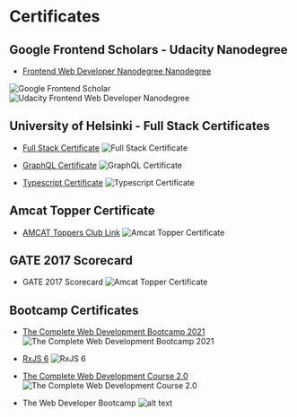 # Certificates

## Google Frontend Scholars - Udacity Nanodegree

- [Frontend Web Developer Nanodegree Nanodegree](https://confirm.udacity.com/YN3ZUCLT)

![Google Frontend Scholar](https://github.com/sidinsomniac/certificates/blob/main/Google-Scholarship-India-Badge.png?raw=true)
![Udacity Frontend Web Developer Nanodegree](https://github.com/sidinsomniac/certificates/blob/main/nanodegree.png?raw=true)

## University of Helsinki - Full Stack Certificates

- [Full Stack Certificate](https://studies.cs.helsinki.fi/stats/api/certificate/fullstackopen/en/9d2360b0b5cdc5a7bfb52681b9704e97)
  ![Full Stack Certificate](https://github.com/sidinsomniac/certificates/blob/main/certificate-fullstack.png?raw=true)

- [GraphQL Certificate](https://studies.cs.helsinki.fi/stats/api/certificate/fs-graphql/en/b731b4f859a3d4c5de1b9cb04b9cdada)
  ![GraphQL Certificate](https://github.com/sidinsomniac/certificates/blob/main/certificate-graphql.png?raw=true)

- [Typescript Certificate](https://studies.cs.helsinki.fi/stats/api/certificate/fs-typescript/en/ba649a41a9e510f365481d61f1ad7c48)
  ![Typescript Certificate](https://github.com/sidinsomniac/certificates/blob/main/certificate-typescript.png?raw=true)

## Amcat Topper Certificate

- [AMCAT Toppers Club Link](https://www.myamcat.com/amcat-toppers?batchID=16&p=9)
  ![Amcat Topper Certificate](https://github.com/sidinsomniac/certificates/blob/main/amcat.png?raw=true)

## GATE 2017 Scorecard

- GATE 2017 Scorecard
  ![Amcat Topper Certificate](https://github.com/sidinsomniac/certificates/blob/main/gate.png?raw=true)

## Bootcamp Certificates

- [The Complete Web Development Bootcamp 2021](https://www.udemy.com/certificate/UC-ee3edc3c-4ce0-48a6-ab27-fda8d5026844/)
  ![The Complete Web Development Bootcamp 2021](https://github.com/sidinsomniac/certificates/blob/main/tcwdb2021.png?raw=true)

- [RxJS 6](https://www.udemy.com/certificate/UC-505bace5-8670-4c7c-b124-fe366054a066/)
  ![RxJS 6](https://github.com/sidinsomniac/certificates/blob/main/rxjs6.png?raw=true)

- [The Complete Web Development Course 2.0](https://www.udemy.com/certificate/UC-YDXZ1IOJ/)
  ![The Complete Web Development Course 2.0](https://github.com/sidinsomniac/certificates/blob/main/tcwdc.png?raw=true)

- The Web Developer Bootcamp
  ![alt text](https://github.com/sidinsomniac/certificates/blob/main/twdb.png?raw=true)
